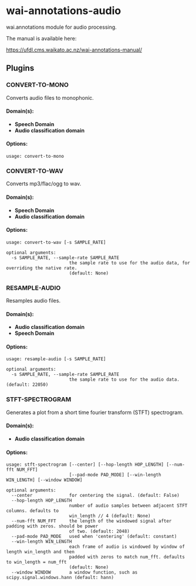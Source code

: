 # wai-annotations-audio
wai.annotations module for audio processing.

The manual is available here:

https://ufdl.cms.waikato.ac.nz/wai-annotations-manual/

## Plugins
### CONVERT-TO-MONO
Converts audio files to monophonic.

#### Domain(s):
- **Speech Domain**
- **Audio classification domain**

#### Options:
```
usage: convert-to-mono
```


### CONVERT-TO-WAV
Converts mp3/flac/ogg to wav.

#### Domain(s):
- **Speech Domain**
- **Audio classification domain**

#### Options:
```
usage: convert-to-wav [-s SAMPLE_RATE]

optional arguments:
  -s SAMPLE_RATE, --sample-rate SAMPLE_RATE
                        the sample rate to use for the audio data, for overriding the native rate.
                        (default: None)
```


### RESAMPLE-AUDIO
Resamples audio files.

#### Domain(s):
- **Audio classification domain**
- **Speech Domain**

#### Options:
```
usage: resample-audio [-s SAMPLE_RATE]

optional arguments:
  -s SAMPLE_RATE, --sample-rate SAMPLE_RATE
                        the sample rate to use for the audio data. (default: 22050)
```


### STFT-SPECTROGRAM
Generates a plot from a short time fourier transform (STFT) spectrogram.

#### Domain(s):
- **Audio classification domain**

#### Options:
```
usage: stft-spectrogram [--center] [--hop-length HOP_LENGTH] [--num-fft NUM_FFT]
                        [--pad-mode PAD_MODE] [--win-length WIN_LENGTH] [--window WINDOW]

optional arguments:
  --center              for centering the signal. (default: False)
  --hop-length HOP_LENGTH
                        number of audio samples between adjacent STFT columns. defaults to
                        win_length // 4 (default: None)
  --num-fft NUM_FFT     the length of the windowed signal after padding with zeros. should be power
                        of two. (default: 2048)
  --pad-mode PAD_MODE   used when 'centering' (default: constant)
  --win-length WIN_LENGTH
                        each frame of audio is windowed by window of length win_length and then
                        padded with zeros to match num_fft. defaults to win_length = num_fft
                        (default: None)
  --window WINDOW       a window function, such as scipy.signal.windows.hann (default: hann)
```
